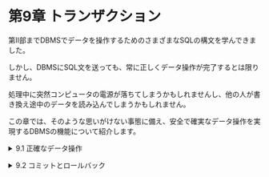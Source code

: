 # 第9章 トランザクション
第Ⅱ部までDBMSでデータを操作するためのさまざまなSQLの構文を学んできました。

しかし、DBMSにSQL文を送っても、常に正しくデータ操作が完了するとは限りません。

処理中に突然コンピュータの電源が落ちてしまうかもしれませんし、他の人が書き換え途中のデータを読み込んでしまうかもしれません。

この章では、そのような思いがけない事態に備え、安全で確実なデータ操作を実現するDBMSの機能について紹介します。

<details><summary>9.1 正確なデータ操作</summary>

### 9.1.1 正確なデータ操作を脅かすもの
**安全で確実なデータ操作とデータ管理ほど重要なことはありません。**

DBMSはSQL文の指示通りに正確な処理を実行してくれます。理論的には、データベースないに誤ったデータを格納することはできないと感じるかもしれません。しかし現実には、DBMSが正しく処理を完了できなかったり、テーブル内のデータがおかしな値になってしまったりする可能性があります。

たとえば、急にコンピュータの電源が落ちて、一連のSQLの処理が中途半端なところで中断してしまうかもしれません。また、読み書きしかけていたデータを他人が横から書き換えてしまう可能性もあります。

### 9.1.2 トランザクション
①予期しない処理中断、②同時操作の2つのケースは、金融機関の基幹システムのように極めて重要なシステムでも発生する可能性があります。しかし、「停電があったのでデータベースが壊れ、残高がおかしくなりました」という言い訳は許されません。

そこで、DBMSにはこのような問題が起きないようにするための仕組みが備わっています。

実は私たちがDBMSに対して複数のSQL文を送る際、1つ以上のSQL文をひとかたまりとして扱うよう指示することができます。このかたまりのことを**トランザクション**(transaction)といいます。

DBMSはトランザクションを次のように扱います。
- **DBMSによるトランザクションの制御**
    - トランザクションの途中で、処理が中断されないようにする。
    - トランザクションの途中に、他の人の処理が割り込めないようにする。

DBMSがこのようにひとかたまりのSQL文を扱うことをトランザクション制御(transaction control)といいます。

### SQLにおけるセミコロンの取り扱い
1つのSQL分の終了を表すためにセミコロンを用いる方法があることは触れました(p043)。「仮に単一のSQL文であっても、常にSQLの文末にはセミコロンを付ける」「末尾のセミコロンまで含めてSQLの文法」という理解をしても概ね差し支えありません。

但し、**現状では多くのDBMS製品がセミコロンを「SQLの構文規則」というよりは、文の区切りを判定するための「単なる記号」として扱っている点には注意が必要**です。たとえば、文の区切りをセミコロン以外の別の記号に設定できるDBMSは多数存在します。また、単一のSQL文であることが明らかな場合にセミコロンを付けると、エラーになってしまうこともあります(例：Oracle DBにおいてJavaから単一SQL文を直接送信する場合)。

この現状に鑑み、本書では、1つのリストで複数のSQL文を紹介する場合(リスト9-1など)にのみ、文末にセミコロンを記述しています。</details>


<details><summary>9.2 コミットとロールバック</summary>

### 9.2.1 トランザクションの中断
複数のSQL文を実行している最中に処理が中断してしまうと問題となるケースはたくさんあります。代表的なのが「金融機関における振り込み処理」です。

振り込み処理を実現するためには、「振込先口座の残高を減らす」「振込先口座の残高を増やす」という2つのUPDATE文の実行が必要です。しかし、最初のSQL文の実行が成功した直後にDBMSが異常停止して処理が中断してしまったら、「振込元口座からはお金が減らされたのに、振込先にはお金が増えない」事態となってしまいます。

この問題は、2つのUPDATE文を1つのトランザクションとして扱うようにDBMSに指示することで解決できます。なぜなら、DBMSはどんな非常時であっても、**トランザクションを「一部だけが実行されることはあってはならない、途中で分割不可能なもの」として取り扱う**からです。
- **DBMSによるトランザクション制御(1)**
    
    DBMSは、トランザクションに含まれるすべてのSQL文について、必ず「全ての実行が完了している」か「1つも実行されていない」のどちらかの状態になるように制御する。
トランザクションに含まれる複数のSQL文が、DBMSによって不可分なものとして扱われる性質のことをトランザクションの**原子性**(atomicity)といいます。

※原子性：「原子」のように、それ以上細かく分割できないことから。

### 9.2.2 原子性確保の仕組み
トランザクション中のSQL文によってテーブルのデータが書き換えられると、それは確定ではなく仮のものとして管理されます。そして、トランザクションが終了する際に、それら「仮の書き換え」を全て確定したことにするのです。この確定行為のことを**コミット**(commit)といいます。

もし、トランザクション中に異常が発生して中断した場合、DBMSはそれまで行った全ての仮の書き換えをキャンセルして、「なかったこと」にします。このDBMSによる「なかったこと」にする動作を**ロールバック**(rollback)といい、SQL文のエラーで失敗したり、明示的にキャンセルが指示された場合などに行われます。もちろん、電源が落ちて突然処理が中断した場合も、再びデータベースを起動した際に自動的にロールバックが行われます。

### 9.2.3 トランザクションの指定方法
私たちが「複数あるSQL文のうち、どの範囲が1つのトランザクションであるか」を伝えれば、DBMSは適切に制御してくれます。より具体的には、次の3つのSQL文を使って指示を行います。
